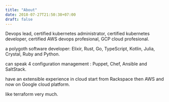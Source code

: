 ```yaml
---
title: "About"
date: 2018-07-27T21:50:38+07:00
draft: false
---
```


Devops lead, certified kubernetes administrator, certified kubernetes developer, certified AWS devops profesional, GCP cloud profesional.

a polygoth software developer: Elixir, Rust, Go, TypeScript, Kotlin, Julia, Crystal, Ruby and Python.

can speak 4 configuration management : Puppet, Chef, Ansible and SaltStack.

have an extensible experience in cloud start from Rackspace then AWS and now on Google cloud platform.

like terraform very much.

